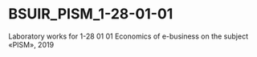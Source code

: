 # BSUIR_PISM_1-28-01-01
Laboratory works for 1-28 01 01 Economics of e-business on the subject «PISM», 2019
